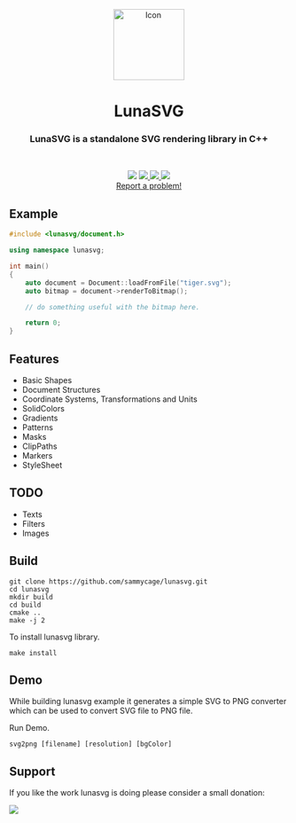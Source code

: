 <div align="center">
    <span align="center">
        <img height="128" class="center" src="https://github.com/sammycage/lunasvg/blob/master/luna.png" alt="Icon">
    </span>
    <h1 align="center">LunaSVG</h1>
    <h3 align="center">LunaSVG is a standalone SVG rendering library in C++</h3>
</div>
<br>
<p align="center">
    <img src="https://dev.w3.org/SVG/tools/svgweb/samples/svg-files/cartman.svg">
    <a href="https://github.com/sammycage/lunasvg/releases">
        <img src="https://img.shields.io/badge/Version-2.1.5-orange.svg">
    </a>
    <a href="https://github.com/sammycage/lunasvg/blob/master/LICENSE">
        <img src="https://img.shields.io/badge/License-MIT-blue.svg">
    </a>
    <a href="https://github.com/sammycage/lunasvg/actions">
        <img src="https://github.com/sammycage/lunasvg/actions/workflows/ci.yml/badge.svg">
    </a>
    <br>
    <a href="https://github.com/sammycage/lunasvg/issues/new">Report a problem!</a>
</p>

## Example

```cpp
#include <lunasvg/document.h>

using namespace lunasvg;

int main()
{
    auto document = Document::loadFromFile("tiger.svg");
    auto bitmap = document->renderToBitmap();

    // do something useful with the bitmap here.

    return 0;
}

```

## Features

- Basic Shapes
- Document Structures
- Coordinate Systems, Transformations and Units
- SolidColors
- Gradients
- Patterns
- Masks
- ClipPaths
- Markers
- StyleSheet

## TODO

- Texts
- Filters
- Images

## Build

```
git clone https://github.com/sammycage/lunasvg.git
cd lunasvg
mkdir build
cd build
cmake ..
make -j 2
```

To install lunasvg library.

```
make install
```

## Demo

While building lunasvg example it generates a simple SVG to PNG converter which can be used to convert SVG file to PNG file.

Run Demo.
```
svg2png [filename] [resolution] [bgColor]
```

## Support

If you like the work lunasvg is doing please consider a small donation:

<a href="https://www.buymeacoffee.com/sammycage"><img src="https://img.buymeacoffee.com/button-api/?text=Buy me a coffee&emoji=&slug=sammycage&button_colour=FFDD00&font_colour=000000&font_family=Arial&outline_colour=000000&coffee_colour=ffffff"></a>
